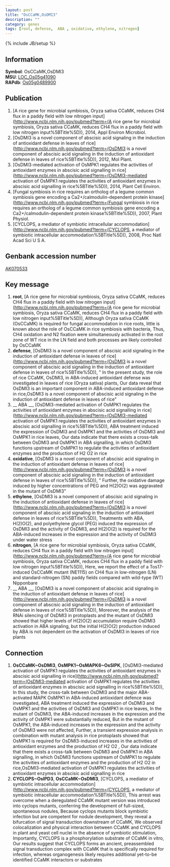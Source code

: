 ```yaml
---
layout: post
title: "OsCCaMK,OsDMI3"
description: ""
category: genes
tags: [root, defense,  ABA , oxidative, ethylene, nitrogen]
---
```

{% include JB/setup %}

## Information
__Symbol__: OsCCaMK,OsDMI3  
__MSU__: [LOC_Os05g41090](http://rice.plantbiology.msu.edu/cgi-bin/ORF_infopage.cgi?orf=LOC_Os05g41090)  
__RAPdb__: [Os05g0489900](http://rapdb.dna.affrc.go.jp/viewer/gbrowse_details/irgsp1?name=Os05g0489900)  

## Publication
1. [A rice gene for microbial symbiosis, Oryza sativa CCaMK, reduces CH4 flux in a paddy field with low nitrogen input](http://www.ncbi.nlm.nih.gov/pubmed?term=(A rice gene for microbial symbiosis, Oryza sativa CCaMK, reduces CH4 flux in a paddy field with low nitrogen input%5BTitle%5D)), 2014, Appl Environ Microbiol.
2. [OsDMI3 is a novel component of abscisic acid signaling in the induction of antioxidant defense in leaves of rice](http://www.ncbi.nlm.nih.gov/pubmed?term=(OsDMI3 is a novel component of abscisic acid signaling in the induction of antioxidant defense in leaves of rice%5BTitle%5D)), 2012, Mol Plant.
3. [OsDMI3-mediated activation of OsMPK1 regulates the activities of antioxidant enzymes in abscisic acid signalling in rice](http://www.ncbi.nlm.nih.gov/pubmed?term=(OsDMI3-mediated activation of OsMPK1 regulates the activities of antioxidant enzymes in abscisic acid signalling in rice%5BTitle%5D)), 2014, Plant Cell Environ.
4. [Fungal symbiosis in rice requires an ortholog of a legume common symbiosis gene encoding a Ca2+/calmodulin-dependent protein kinase](http://www.ncbi.nlm.nih.gov/pubmed?term=(Fungal symbiosis in rice requires an ortholog of a legume common symbiosis gene encoding a Ca2+/calmodulin-dependent protein kinase%5BTitle%5D)), 2007, Plant Physiol.
5. [CYCLOPS, a mediator of symbiotic intracellular accommodation](http://www.ncbi.nlm.nih.gov/pubmed?term=(CYCLOPS, a mediator of symbiotic intracellular accommodation%5BTitle%5D)), 2008, Proc Natl Acad Sci U S A.

## Genbank accession number
[AK070533](http://www.ncbi.nlm.nih.gov/nuccore/AK070533)

## Key message
1. __root__, [A rice gene for microbial symbiosis, Oryza sativa CCaMK, reduces CH4 flux in a paddy field with low nitrogen input](http://www.ncbi.nlm.nih.gov/pubmed?term=(A rice gene for microbial symbiosis, Oryza sativa CCaMK, reduces CH4 flux in a paddy field with low nitrogen input%5BTitle%5D)),  Although Oryza sativa CCaMK (OsCCaMK) is required for fungal accommodation in rice roots, little is known about the role of OsCCaMK in rice symbiosis with bacteria, Thus, CH4 oxidation and N2 fixation were simultaneously activated in the root zone of WT rice in the LN field and both processes are likely controlled by OsCCaMK
2. __defense__, [OsDMI3 is a novel component of abscisic acid signaling in the induction of antioxidant defense in leaves of rice](http://www.ncbi.nlm.nih.gov/pubmed?term=(OsDMI3 is a novel component of abscisic acid signaling in the induction of antioxidant defense in leaves of rice%5BTitle%5D)), " In the present study, the role of rice CCaMK, OsDMI3, in ABA-induced antioxidant defense was investigated in leaves of rice (Oryza sativa) plants, Our data reveal that OsDMI3 is an important component in ABA-induced antioxidant defense in rice,OsDMI3 is a novel component of abscisic acid signaling in the induction of antioxidant defense in leaves of rice"
3. __ ABA __, [OsDMI3-mediated activation of OsMPK1 regulates the activities of antioxidant enzymes in abscisic acid signalling in rice](http://www.ncbi.nlm.nih.gov/pubmed?term=(OsDMI3-mediated activation of OsMPK1 regulates the activities of antioxidant enzymes in abscisic acid signalling in rice%5BTitle%5D)),  ABA treatment induced the expression of OsDMI3 and OsMPK1 and the activities of OsDMI3 and OsMPK1 in rice leaves, Our data indicate that there exists a cross-talk between OsDMI3 and OsMPK1 in ABA signalling, in which OsDMI3 functions upstream of OsMPK1 to regulate the activities of antioxidant enzymes and the production of H2 O2 in rice
4. __oxidative__, [OsDMI3 is a novel component of abscisic acid signaling in the induction of antioxidant defense in leaves of rice](http://www.ncbi.nlm.nih.gov/pubmed?term=(OsDMI3 is a novel component of abscisic acid signaling in the induction of antioxidant defense in leaves of rice%5BTitle%5D)), " Further, the oxidative damage induced by higher concentrations of PEG and H(2)O(2) was aggravated in the mutant of OsDMI3"
5. __ethylene__, [OsDMI3 is a novel component of abscisic acid signaling in the induction of antioxidant defense in leaves of rice](http://www.ncbi.nlm.nih.gov/pubmed?term=(OsDMI3 is a novel component of abscisic acid signaling in the induction of antioxidant defense in leaves of rice%5BTitle%5D)),  Treatments with ABA, H(2)O(2), and polyethylene glycol (PEG) induced the expression of OsDMI3 and the activity of OsDMI3, and H(2)O(2) is required for the ABA-induced increases in the expression and the activity of OsDMI3 under water stress
6. __nitrogen__, [A rice gene for microbial symbiosis, Oryza sativa CCaMK, reduces CH4 flux in a paddy field with low nitrogen input](http://www.ncbi.nlm.nih.gov/pubmed?term=(A rice gene for microbial symbiosis, Oryza sativa CCaMK, reduces CH4 flux in a paddy field with low nitrogen input%5BTitle%5D)),  Here, we report the effect of a Tos17-induced OsCCaMK mutant (NE1115) on CH4 flux in low-nitrogen (LN) and standard-nitrogen (SN) paddy fields compared with wild-type (WT) Nipponbare
7. __ ABA __, [OsDMI3 is a novel component of abscisic acid signaling in the induction of antioxidant defense in leaves of rice](http://www.ncbi.nlm.nih.gov/pubmed?term=(OsDMI3 is a novel component of abscisic acid signaling in the induction of antioxidant defense in leaves of rice%5BTitle%5D)),  Moreover, the analysis of the RNAi silencing of OsDMI3 in protoplasts and the mutant of OsDMI3 showed that higher levels of H(2)O(2) accumulation require OsDMI3 activation in ABA signaling, but the initial H(2)O(2) production induced by ABA is not dependent on the activation of OsDMI3 in leaves of rice plants

## Connection
1. __OsCCaMK~OsDMI3__, __OsMPK1~OsMAPK6~OsSIPK__, [OsDMI3-mediated activation of OsMPK1 regulates the activities of antioxidant enzymes in abscisic acid signalling in rice](http://www.ncbi.nlm.nih.gov/pubmed?term=(OsDMI3-mediated activation of OsMPK1 regulates the activities of antioxidant enzymes in abscisic acid signalling in rice%5BTitle%5D)),  In this study, the cross-talk between OsDMI3 and the major ABA-activated MAPK OsMPK1 in ABA-induced antioxidant defence was investigated, ABA treatment induced the expression of OsDMI3 and OsMPK1 and the activities of OsDMI3 and OsMPK1 in rice leaves, In the mutant of OsDMI3, the ABA-induced increases in the expression and the activity of OsMPK1 were substantially reduced, But in the mutant of OsMPK1, the ABA-induced increases in the expression and the activity of OsDMI3 were not affected, Further, a transient expression analysis in combination with mutant analysis in rice protoplasts showed that OsMPK1 is required for OsDMI3-induced increases in the activities of antioxidant enzymes and the production of H2 O2 , Our data indicate that there exists a cross-talk between OsDMI3 and OsMPK1 in ABA signalling, in which OsDMI3 functions upstream of OsMPK1 to regulate the activities of antioxidant enzymes and the production of H2 O2 in rice,OsDMI3-mediated activation of OsMPK1 regulates the activities of antioxidant enzymes in abscisic acid signalling in rice
2. __CYCLOPS~OsIPD3__, __OsCCaMK~OsDMI3__, [CYCLOPS, a mediator of symbiotic intracellular accommodation](http://www.ncbi.nlm.nih.gov/pubmed?term=(CYCLOPS, a mediator of symbiotic intracellular accommodation%5BTitle%5D)),  This arrest was overcome when a deregulated CCaMK mutant version was introduced into cyclops mutants, conferring the development of full-sized, spontaneous nodules, Because cyclops mutants block symbiotic infection but are competent for nodule development, they reveal a bifurcation of signal transduction downstream of CCaMK, We observed colocalization and physical interaction between CCaMK and CYCLOPS in plant and yeast cell nuclei in the absence of symbiotic stimulation, Importantly, CYCLOPS is a phosphorylation substrate of CCaMK in vitro, Our results suggest that CYCLOPS forms an ancient, preassembled signal transduction complex with CCaMK that is specifically required for infection, whereas organogenesis likely requires additional yet-to-be identified CCaMK interactors or substrates


